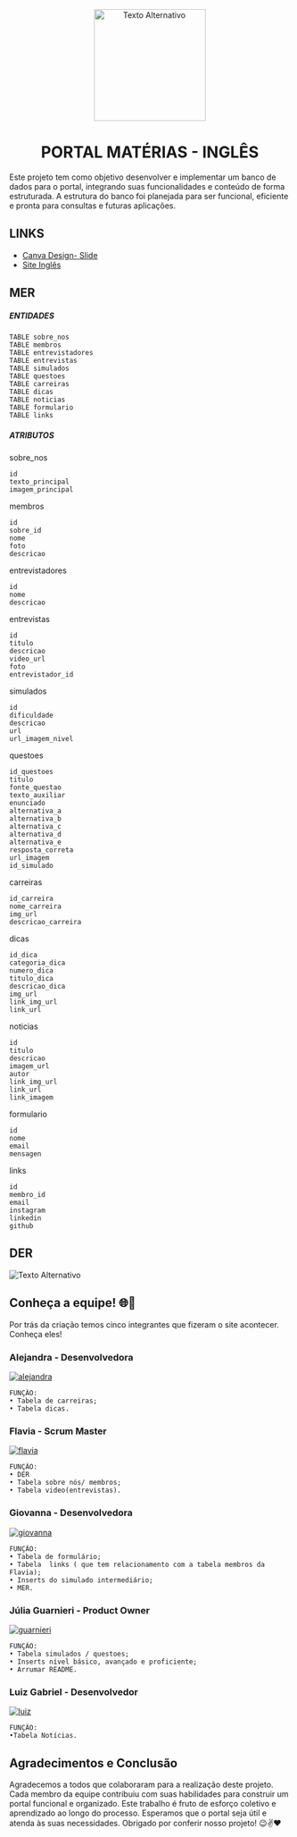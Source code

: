 <div align="center">
  <img src="https://upload.wikimedia.org/wikipedia/commons/8/8c/SENAI_S%C3%A3o_Paulo_logo.png" alt="Texto Alternativo" width="200">
</div>

<h1 align="center"> PORTAL MATÉRIAS - INGLÊS </h1>

Este projeto tem como objetivo desenvolver e implementar um banco de dados para o portal, integrando suas funcionalidades e conteúdo de forma estruturada. A estrutura do banco foi planejada para ser funcional, eficiente e pronta para consultas e futuras aplicações.

## LINKS
  <ul>
    <li><a href="https://www.canva.com/design/DAGXm_HE0gs/tM9J_H3gmbgxlceWwRf9RQ/edit?utm_content=DAGXm_HE0gs&utm_campaign=designshare&utm_medium=link2&utm_source=sharebutton" target="_blank">Canva Design- Slide</a></li>
    <li><a href="https://site-ingles-theta.vercel.app/" target="_blank">Site Inglês</a></li>
  </ul>
</div>


## MER
##### ENTIDADES
```
TABLE sobre_nos
TABLE membros
TABLE entrevistadores
TABLE entrevistas
TABLE simulados
TABLE questoes
TABLE carreiras
TABLE dicas
TABLE noticias
TABLE formulario
TABLE links
```
##### ATRIBUTOS
sobre_nos
```
id
texto_principal 
imagem_principal
```
membros
```
id 
sobre_id
nome 
foto 
descricao 
```
entrevistadores
```
id 
nome 
descricao
```
entrevistas
```
id
titulo
descricao
video_url
foto
entrevistador_id
```
simulados
```
id
dificuldade
descricao
url
url_imagem_nivel
```
questoes
```
id_questoes
titulo
fonte_questao
texto_auxiliar
enunciado
alternativa_a
alternativa_b
alternativa_c
alternativa_d
alternativa_e
resposta_correta
url_imagem
id_simulado
```
carreiras
```
id_carreira
nome_carreira
img_url
descricao_carreira
```
dicas
```
id_dica
categoria_dica
numero_dica
titulo_dica
descricao_dica
img_url
link_img_url
link_url
```
noticias
```
id
titulo
descricao
imagem_url
autor
link_img_url
link_url
link_imagem
```
formulario
```
id
nome
email
mensagen
```
links
```
id
membro_id
email
instagram
linkedin
github

```
## DER
![Texto Alternativo](https://s10.aconvert.com/convert/p3r68-cdx67/an04g-r4iaj.jpg)

## Conheça a equipe! 🌐📌

Por trás da criação temos cinco integrantes que fizeram o site acontecer. Conheça eles!
 ### Alejandra - Desenvolvedora
 <a href="https://ibb.co/YDMqFz5"><img src="https://i.ibb.co/YDMqFz5/alejandra.jpg" alt="alejandra" border="0"></a>
```
FUNÇÃO: 
• Tabela de carreiras;
• Tabela dicas.
```

### Flavia - Scrum Master
<a href="https://ibb.co/McyWxYw"><img src="https://i.ibb.co/McyWxYw/flavia.jpg" alt="flavia" border="0"></a>
```
FUNÇÃO: 
• DER
• Tabela sobre nós/ membros;
• Tabela video(entrevistas).

```
### Giovanna - Desenvolvedora
<a href="https://ibb.co/fXbjDmp"><img src="https://i.ibb.co/fXbjDmp/giovanna.jpg" alt="giovanna" border="0"></a>
```
FUNÇÃO: 
• Tabela de formulário;
• Tabela  links ( que tem relacionamento com a tabela membros da Flavia); 
• Inserts do simulado intermediário;
• MER.
```

### Júlia Guarnieri - Product Owner 
<a href="https://ibb.co/0CD1LyD"><img src="https://i.ibb.co/0CD1LyD/guarnieri.jpg" alt="guarnieri" border="0"></a>
```
FUNÇÃO: 
• Tabela simulados / questoes;
• Inserts nível básico, avançado e proficiente;
• Arrumar README.
```

### Luiz Gabriel - Desenvolvedor
<a href="https://ibb.co/5kC8xS0"><img src="https://i.ibb.co/5kC8xS0/luiz.jpg" alt="luiz" border="0"></a>

```
FUNÇÃO: 
•Tabela Notícias.
```
## Agradecimentos e Conclusão
Agradecemos a todos que colaboraram para a realização deste projeto. Cada membro da equipe contribuiu com suas habilidades para construir um portal funcional e organizado. Este trabalho é fruto de esforço coletivo e aprendizado ao longo do processo.
Esperamos que o portal seja útil e atenda às suas necessidades. Obrigado por conferir nosso projeto! 😉✌❤

